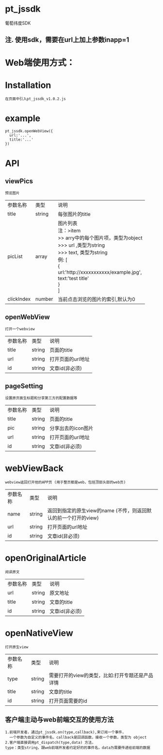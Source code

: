 
# pt_jssdk
葡萄纬度SDK

注. 使用sdk，需要在url上加上参数inapp=1
-------------------

Web端使用方式：
================

# Installation
    在页面中引入pt_jssdk_v1.0.2.js
    
  <!--or<br>
    
    npm install pt_jssdk-->

# example
    pt_jssdk.openWebView({
      url:'...',
      title:'...'
    })

# API
## viewPics
    预览图片
<table>
  <tbody>
    <tr>
      <td>
       参数名称
      </td>
      <td>
       类型
      </td>
      <td>
       说明
      </td>
    </tr>
    <tr><td>title</td><td>string</td><td>每张图片的title</td></tr>
    <tr><td>picList</td><td>array</td><td>
      图片列表<br>
      注：>item<br>
         >> arry中的每个图片项，类型为object<br>
         >>> url ,类型为string<br>
         >>> text, 类型为string<br>
         例: [<br>
               {<br>
                url:'http://xxxxxxxxxxx/example.jpg',<br>
                text:'test title'<br>
               }<br>
             ]
    </td></tr>
    <tr><td>clickIndex</td><td>number</td><td>当前点击浏览的图片的索引,默认为0</td></tr>
  </tbody>
</table>

## openWebView
    打开一个webview
<table>
  <tbody>
    <tr>
      <td>
       参数名称
      </td>
      <td>
       类型
      </td>
      <td>
       说明
      </td>
    </tr>
    <tr><td>title</td><td>string</td><td>页面的title</td></tr>
    <tr><td>url</td><td>string</td><td>打开页面的url地址</td></tr>
    <tr><td>id</td><td>string</td><td>文章id(非必须)</td></tr>
  </tbody>
</table>

## pageSetting
    设置原页面生标题和分享第三方的配置数据等
<table>
  <tbody>
    <tr>
      <td>
       参数名称
      </td>
      <td>
       类型
      </td>
      <td>
       说明
      </td>
    </tr>
    <tr><td>title</td><td>string</td><td>页面的title</td></tr>
    <tr><td>pic</td><td>string</td><td>分享出去的icon图片</td></tr>
    <tr><td>url</td><td>string</td><td>打开页面的url地址</td></tr>
    <tr><td>id</td><td>string</td><td>文章id(非必须)</td></tr>
  </tbody>
</table>

# webViewBack
    webview返回打开他的APP页 (用于整页都是web，包括顶部头部的web页)
<table>
  <tbody>
    <tr>
      <td>
       参数名称
      </td>
      <td>
       类型
      </td>
      <td>
       说明
      </td>
    </tr>
    <tr><td>name</td><td>string</td><td>返回到指定的原生view的name (不传，则返回默认的前一个打开的view)</td></tr>
    <tr><td>url</td><td>string</td><td>打开页面的url地址</td></tr>
    <tr><td>id</td><td>string</td><td>文章id(非必须)</td></tr>
  </tbody>
</table>

# openOriginalArticle
    阅读原文
<table>
  <tbody>
    <tr>
      <td>
       参数名称
      </td>
      <td>
       类型
      </td>
      <td>
       说明
      </td>
    </tr>
    <tr><td>url</td><td>string</td><td>原文地址</td></tr>
    <tr><td>title</td><td>string</td><td>文章的title</td></tr>
    <tr><td>id</td><td>string</td><td>文章id(非必须)</td></tr>
  </tbody>
</table>

# openNativeView
    打开原生view
<table>
  <tbody>
    <tr>
      <td>
       参数名称
      </td>
      <td>
       类型
      </td>
      <td>
       说明
      </td>
    </tr>
    <tr><td>type</td><td>string</td><td>需要打开的view的类型，比如:打开专题还是产品详情</td></tr>
    <tr><td>title</td><td>string</td><td>文章的title</td></tr>
    <tr><td>id</td><td>string</td><td>打开页面需要的id</td></tr>
  </tbody>
</table>

客户端主动与web前端交互的使用方法
---------
    1.前端开发者，通过pt_jssdk.on(type,callback),来订阅一个事件，
      一个参数为自定义的事件名，callback是回调函数，接收一个参数，类型为 object
    2.客户端直接调用pt_dispatch(type,data) 方法，
    type：类型string，跟web前端开发者约定好的的事件名，data为需要传递给前端的数据
